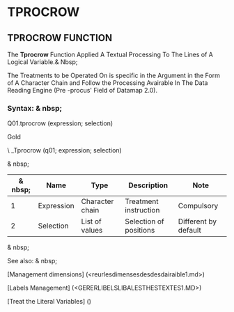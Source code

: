# TPROCROW

## TPROCROW FUNCTION

The **Tprocrow** Function Applied A Textual Processing To The Lines of A Logical Variable.& Nbsp;

The Treatments to be Operated On is specific in the Argument in the Form of A Character Chain and Follow the Processing Avairable In The Data Reading Engine (Pre -procus' Field of Datamap 2.0).

### Syntax: & nbsp;

Q01.tprocrow (expression; selection)

Gold

\ _Tprocrow (q01; expression; selection)

& nbsp;

|& nbsp;|**Name** |**Type** |**Description** |**Note** |
|--- |--- |--- |--- |--- |
|&#49;|Expression |Character chain |Treatment instruction |Compulsory |
|&#50;|Selection |List of values ​​|Selection of positions |Different by default |

& nbsp;

See also: & nbsp;

[Management dimensions] (<reurlesdimensesdesdesdairaible1.md>)

[Labels Management] (<GERERLIBELSLIBALESTHESTEXTES1.MD>)

[Treat the Literal Variables] (<Trellious Little Little.md>)